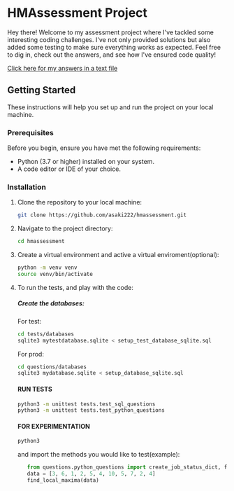 # HMAssessment Project

Hey there! Welcome to my assessment project where I've tackled some interesting coding challenges. I've not only provided solutions but also added some testing to make sure everything works as expected. Feel free to dig in, check out the answers, and see how I've ensured code quality!

[Click here for my answers in a text file](answers.txt)


## Getting Started

These instructions will help you set up and run the project on your local machine.

### Prerequisites

Before you begin, ensure you have met the following requirements:

- Python (3.7 or higher) installed on your system.
- A code editor or IDE of your choice.

### Installation

1. Clone the repository to your local machine:

   ```bash
   git clone https://github.com/asaki222/hmassessment.git

2. Navigate to the project directory:
    ```bash
    cd hmassessment

3. Create a virtual environment and active a virtual enviroment(optional):
    ```bash
    python -m venv venv
    source venv/bin/activate

4. To run the tests, and play with the code:
    
    ##### Create the databases:

    For test:

    ```bash
    cd tests/databases
    sqlite3 mytestdatabase.sqlite < setup_test_database_sqlite.sql
    ```

    For prod:
    
    ```bash
    cd questions/databases
    sqlite3 mydatabase.sqlite < setup_database_sqlite.sql
    ```

    #### RUN TESTS

    ```bash
    python3 -m unittest tests.test_sql_questions 
    python3 -m unittest tests.test_python_questions
    ```

    #### FOR EXPERIMENTATION

    ```bash
    python3
    ```
    and import the methods you would like to test(example):

    ```python   
       from questions.python_questions import create_job_status_dict, find_local_maxima
       data = [3, 6, 1, 2, 5, 4, 10, 5, 7, 2, 4]
       find_local_maxima(data)
    ```